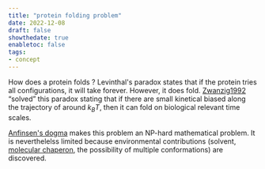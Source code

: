 ```yaml
---
title: "protein folding problem"
date: 2022-12-08
draft: false
showthedate: true
enabletoc: false
tags:
- concept
---
```


How does a protein folds ? Levinthal's paradox states that if the protein tries all configurations, it will take forever.  However, it does fold.   [Zwanzig1992](reference/Zwanzig1992.md) “solved” this paradox stating that if there are small kinetical biased along the trajectory of around $k_BT$, then it can fold on biological relevant time scales. 

[Anfinsen's dogma](concept/Anfinsen's%20dogma.md) makes this problem an NP-hard mathematical problem. It is neverthelelss limited because environmental contributions (solvent, [molecular chaperon](definition/molecular%20chaperon.md), the possibility of multiple conformations) are discovered.